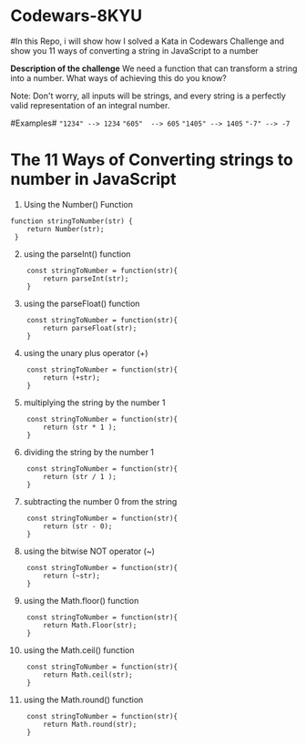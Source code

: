 ﻿# Codewars-8KYU
#In this Repo, i will show how I solved a Kata in Codewars Challenge and show you 11 ways of converting a string in JavaScript to a number


**Description of the challenge**
We need a function that can transform a string into a number. What ways of achieving this do you know?

Note: Don't worry, all inputs will be strings, and every string is a perfectly valid representation of an integral number.

#Examples#
``"1234" --> 1234``
``"605"  --> 605``
``"1405" --> 1405``
``"-7" --> -7``

# The 11 Ways of Converting strings to number in JavaScript
1. Using the Number() Function
```
function stringToNumber(str) {
    return Number(str);
 }
```

2. using the parseInt() function
```
    const stringToNumber = function(str){
        return parseInt(str);
    }
```
3. using the parseFloat() function
```
    const stringToNumber = function(str){
        return parseFloat(str);
    }
```
4. using the unary plus operator (+)
```
    const stringToNumber = function(str){
        return (+str);
    }
```
5. multiplying the string by the number 1
```
    const stringToNumber = function(str){
        return (str * 1 );
    }
```
6. dividing the string by the number 1
```
    const stringToNumber = function(str){
        return (str / 1 );
    }
```
7. subtracting the number 0 from the string
```
    const stringToNumber = function(str){
        return (str - 0);
    }
```
8. using the bitwise NOT operator (~)
```
    const stringToNumber = function(str){
        return (~str);
    }
```
9. using the Math.floor() function
```
    const stringToNumber = function(str){
        return Math.Floor(str);
    }
```
10. using the Math.ceil() function
```
    const stringToNumber = function(str){
        return Math.ceil(str);
    }
```
11. using the Math.round() function
```
    const stringToNumber = function(str){
        return Math.round(str);
    }
```


